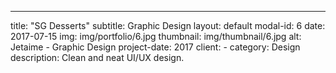 ---
title: "SG Desserts"
subtitle: Graphic Design
layout: default
modal-id: 6
date: 2017-07-15
img: img/portfolio/6.jpg
thumbnail: img/thumbnail/6.jpg
alt: Jetaime - Graphic Design
project-date: 2017
client: -
category: Design
description: Clean and neat UI/UX design.
